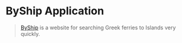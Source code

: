 # ByShip Application 

> [ByShip](http://byship.htd.rs) is a website for searching Greek ferries to Islands very quickly. 
  
